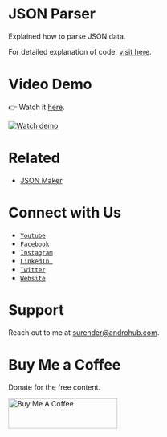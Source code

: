 # JSON Parser
Explained how to parse JSON data.

For detailed explanation of code, [visit here](http://www.androhub.com/android-json-parser/).

# Video Demo
👉 Watch it <a href="https://youtu.be/5DEbybQ9QIo">here</a>.
<br>

[![Watch demo](http://i3.ytimg.com/vi/5DEbybQ9QIo/hqdefault.jpg)](https://youtu.be/5DEbybQ9QIo)

# Related
- [JSON Maker](http://www.androhub.com/android-json-maker/)

# Connect with Us
- <a href="https://www.youtube.com/channel/@Androhub" target="_blank">`Youtube`</a>
- <a href="https://www.facebook.com/androhubtutorial/" target="_blank">`Facebook`</a>
- <a href="https://www.instagram.com/androhub_tutorial" target="_blank">`Instagram`</a>
- <a href="https://www.linkedin.com/in/surender-kumar-681472a8?originalSubdomain=in" target="_blank">`LinkedIn `</a>
- <a href="https://twitter.com/sonusurender0/" target="_blank">`Twitter`</a>
- <a href="http://www.androhub.com/" target="_blank">`Website`</a>

# Support
Reach out to me at surender@androhub.com.

# Buy Me a Coffee
Donate for the free content.

<a href="https://www.buymeacoffee.com/androhub" target="_blank"><img src="https://cdn.buymeacoffee.com/buttons/v2/default-yellow.png" alt="Buy Me A Coffee" style="height: 60px !important;width: 217px !important;" ></a>
